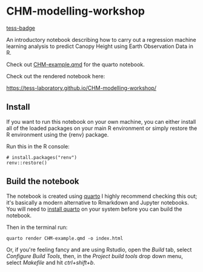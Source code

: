 
# CHM-modelling-workshop

<!-- badges: start -->
[tess-badge]("inst/tess-lab-teaching-resources.svg")
<!-- badges: end -->

An introductory notebook describing how to carry out a regression machine 
learning analysis to predict Canopy Height using Earth Observation Data in R. 

Check out [CHM-example.qmd](CHM-example.qmd) for the 
quarto notebook.

Check out the rendered notebook here: 

https://tess-laboratory.github.io/CHM-modelling-workshop/


## Install
If you want to run this notebook on your own machine, you can either install all
of the loaded packages on your main R environment or simply restore the R 
environment using the {renv} package.

Run this in the R console:
```
# install.packages("renv")
renv::restore() 

```

## Build the notebook
The notebook is created using [quarto](https://quarto.org/) I highly recommend
checking this out; it's basically a modern alternative to Rmarkdown and Jupyter 
notebooks. You will need to [install quarto](https://quarto.org/docs/get-started/) 
on your system before you can build the notebook.

Then in the terminal run: 
```
quarto render CHM-example.qmd -o index.html

```
Or, if you're feeling fancy and are using Rstudio, open the *Build* tab, select
*Configure Build Tools*, then, in the *Project build tools* drop down menu, select
*Makefile* and hit *ctrl+shift+b*.


